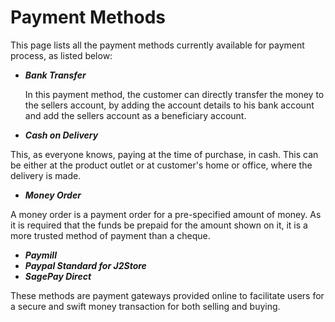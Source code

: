 # Payment Methods

This page lists all the payment methods currently available for payment process, as listed below:

* ***Bank Transfer***

    In this payment method, the customer can directly transfer the money to the sellers account, by adding the account details to his bank account and add the sellers account as a beneficiary account.

* ***Cash on Delivery***

This, as everyone knows, paying at the time of purchase, in cash. This can be either at the product outlet or at customer's home or office, where the delivery is made.

* ***Money Order***

A money order is a payment order for a pre-specified amount of money. As it is required that the funds be prepaid for the amount shown on it, it is a more trusted method of payment than a cheque.

* ***Paymill***
* ***Paypal Standard for J2Store***
* ***SagePay Direct***

These methods are payment gateways provided online to facilitate users for a secure and swift money transaction for both selling and buying.






